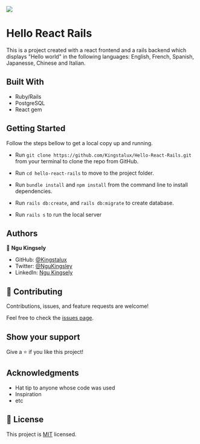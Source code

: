 ![](https://img.shields.io/badge/Microverse-blueviolet)

# Hello React Rails
This is a project created with a react frontend and a rails backend which displays "Hello world" in the following languages: English, French, Spanish, Japanesse, Chinese and Italian.



## Built With

  - Ruby/Rails
  - PostgreSQL
  - React gem




## Getting Started

Follow the steps bellow to get a local copy up and running.

- Run `git clone https://github.com/Kingstalux/Hello-React-Rails.git` from your terminal to clone the repo from GitHub.

- Run `cd hello-react-rails` to move to the project folder.

-  Run `bundle install` and `npm install` from the command line to install dependencies.

-  Run `rails db:create`, and `rails db:migrate` to create database.

-  Run `rails s` to run the local server





## Authors

👤 **Ngu Kingsely**

- GitHub: [@Kingstalux](https://github.com/Kingstalux)
- Twitter: [@NguKingsley](https://twitter.com/NguKingsley)
- LinkedIn: [Ngu Kingsely](https://www.linkedin.com/in/ngu-kingsely-junior-cho-974b60136/)


## 🤝 Contributing

Contributions, issues, and feature requests are welcome!

Feel free to check the [issues page](../../issues/).

## Show your support

Give a ⭐️ if you like this project!

## Acknowledgments

- Hat tip to anyone whose code was used
- Inspiration
- etc

## 📝 License

This project is [MIT](./MIT.md) licensed.